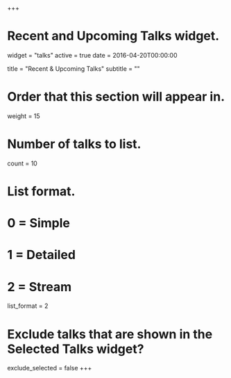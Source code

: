 +++
# Recent and Upcoming Talks widget.
widget = "talks"
active = true
date = 2016-04-20T00:00:00

title = "Recent & Upcoming Talks"
subtitle = ""

# Order that this section will appear in.
weight = 15

# Number of talks to list.
count = 10

# List format.
#   0 = Simple
#   1 = Detailed
#   2 = Stream
list_format = 2

# Exclude talks that are shown in the Selected Talks widget?
exclude_selected = false
+++

